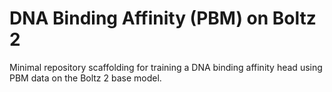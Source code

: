 # DNA Binding Affinity (PBM) on Boltz 2

Minimal repository scaffolding for training a DNA binding affinity head using PBM data on the Boltz 2 base model.


